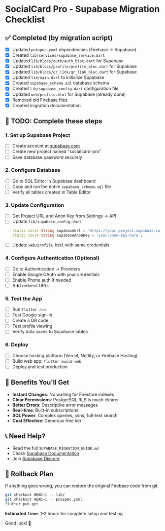 # SocialCard Pro - Supabase Migration Checklist

## ✅ Completed (by migration script)

- [x] Updated `pubspec.yaml` dependencies (Firebase → Supabase)
- [x] Created `lib/services/supabase_service.dart`
- [x] Updated `lib/blocs/auth/auth_bloc.dart` for Supabase
- [x] Updated `lib/blocs/profile/profile_bloc.dart` for Supabase
- [x] Updated `lib/blocs/qr_link/qr_link_bloc.dart` for Supabase
- [x] Updated `lib/main.dart` to initialize Supabase
- [x] Created `supabase_schema.sql` database schema
- [x] Created `lib/supabase_config.dart` configuration file
- [x] Updated `web/profile.html` for Supabase (already done)
- [x] Removed old Firebase files
- [x] Created migration documentation

## 🔧 TODO: Complete these steps

### 1. Set up Supabase Project

- [ ] Create account at [supabase.com](https://supabase.com)
- [ ] Create new project named "socialcard-pro"
- [ ] Save database password securely

### 2. Configure Database

- [ ] Go to SQL Editor in Supabase dashboard
- [ ] Copy and run the entire `supabase_schema.sql` file
- [ ] Verify all tables created in Table Editor

### 3. Update Configuration

- [ ] Get Project URL and Anon Key from Settings → API
- [ ] Update `lib/supabase_config.dart`:
  ```dart
  static const String supabaseUrl = 'https://your-project.supabase.co';
  static const String supabaseAnonKey = 'your-anon-key-here';
  ```
- [ ] Update `web/profile.html` with same credentials

### 4. Configure Authentication (Optional)

- [ ] Go to Authentication → Providers
- [ ] Enable Google OAuth with your credentials
- [ ] Enable Phone auth if needed
- [ ] Add redirect URLs

### 5. Test the App

- [ ] Run `flutter run`
- [ ] Test Google sign-in
- [ ] Create a QR code
- [ ] Test profile viewing
- [ ] Verify data saves to Supabase tables

### 6. Deploy

- [ ] Choose hosting platform (Vercel, Netlify, or Firebase Hosting)
- [ ] Build web app: `flutter build web`
- [ ] Deploy and test production

## 🚀 Benefits You'll Get

- **Instant Changes**: No waiting for Firestore indexes
- **Clear Permissions**: PostgreSQL RLS is much clearer
- **Better Errors**: Descriptive error messages
- **Real-time**: Built-in subscriptions
- **SQL Power**: Complex queries, joins, full-text search
- **Cost Effective**: Generous free tier

## 📞 Need Help?

- Read the full `SUPABASE_MIGRATION_GUIDE.md`
- Check [Supabase Documentation](https://supabase.com/docs)
- Join [Supabase Discord](https://discord.supabase.com)

## 🔄 Rollback Plan

If anything goes wrong, you can restore the original Firebase code from git:

```bash
git checkout HEAD~1 -- lib/
git checkout HEAD~1 -- pubspec.yaml
flutter pub get
```

**Estimated Time**: 1-2 hours for complete setup and testing

Good luck! 🎉
